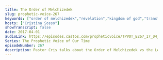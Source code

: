 ```yaml
---
title: The Order of Melchizedek
slug: prophetic-voice-267
keywords: ["order of melchizedek","revelation","kingdom of god","transfer of wealth","apostles and prophets"]
hosts: ["Cristina Sosso"]
showTranscript: false
date: 2017-04-01
audioLink: https://episodes.castos.com/propheticvoice/TPVOT_E267_17_04_01-02_The_Order_of_Mechizedek.mp3
Series: The Prophetic Voice of Our Time
episodeNumber: 267
description: Pastor Cris talks about the Order of Melchizedek vs the Levitical priesthood.
---
```

